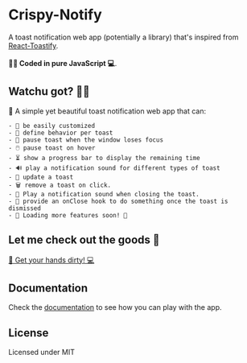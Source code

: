 # Crispy-Notify

A toast notification web app (potentially a library) that's inspired from [React-Toastify](https://github.com/fkhadra/react-toastify). 
<br>
<br>
**👨‍💻 Coded in pure JavaScript 💻**.

## Watchu got? 🧐🤔

🚀 A simple yet beautiful toast notification web app that can:

    - 🎨 be easily customized
    - 🎯 define behavior per toast
    - 👀 pause toast when the window loses focus
    - 🖱️ pause toast on hover
    - ⏳ show a progress bar to display the remaining time
    - 🔊 play a notification sound for different types of toast
    - 🔄 update a toast
    - 🗑️ remove a toast on click.
    - 🔔 Play a notification sound when closing the toast.
    - 🎣 provide an onClose hook to do something once the toast is dismissed
    - 🚀 Loading more features soon! 🚧

## Let me check out the goods 👀

[💪 Get your hands dirty! 💻](https://google.com)

## Documentation

Check the [documentation](https://google.com) to see how you can play with the app.

## License

Licensed under MIT
